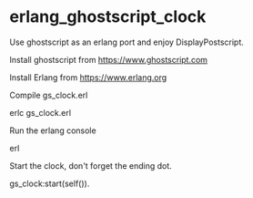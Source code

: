 # erlang_ghostscript_clock
 Use ghostscript as an erlang port and enjoy DisplayPostscript.

Install ghostscript from https://www.ghostscript.com

Install Erlang from https://www.erlang.org

Compile gs_clock.erl

erlc gs_clock.erl

Run the erlang console

erl

Start the clock, don't forget the ending dot.

gs_clock:start(self()).

